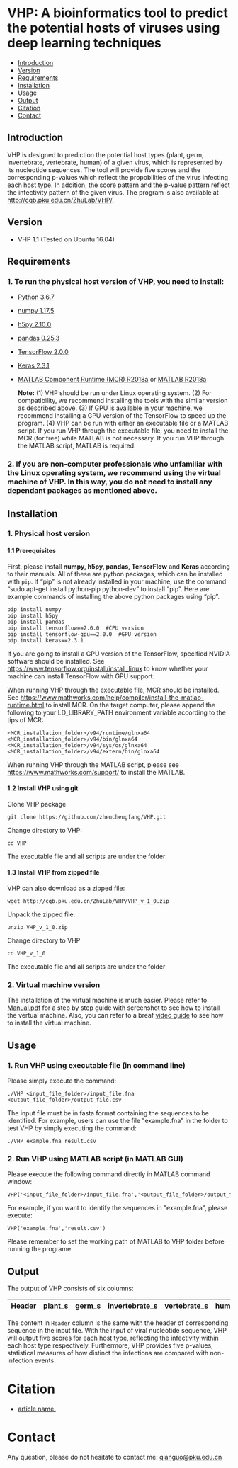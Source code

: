 # VHP: A bioinformatics tool to predict the potential hosts of viruses using deep learning techniques

* [Introduction](#introduction)
* [Version](#version)
* [Requirements](#requirements)
* [Installation](#installation)
* [Usage](#usage)
* [Output](#output)
* [Citation](#citation)
* [Contact](#contact)
    

## Introduction

VHP is designed to prediction the potential host types (plant, germ, invertebrate, vertebrate, human) of a given virus, which is represented by its nucleotide sequences. The tool will provide five scores and the corresponding p-values which reflect the propobilities of the virus infecting each host type. In addition, the score pattern and the p-value pattern reflect the infectivity pattern of the given virus. The program is also available at http://cqb.pku.edu.cn/ZhuLab/VHP/.

## Version
+ VHP 1.1 (Tested on Ubuntu 16.04)

## Requirements
### 1. To run the physical host version of VHP, you need to install:
+ [Python 3.6.7](https://www.python.org/)
+ [numpy 1.17.5](http://www.numpy.org/)
+ [h5py 2.10.0](http://www.h5py.org/)
+ [pandas 0.25.3](https://pandas.pydata.org/)
+ [TensorFlow 2.0.0](https://www.tensorflow.org/)
+ [Keras 2.3.1](https://keras.io/)
+ [MATLAB Component Runtime (MCR) R2018a](https://www.mathworks.com/products/compiler/matlab-runtime.html) or [MATLAB R2018a](https://www.mathworks.com/products/matlab.html)

  **Note:**
(1) VHP should be run under Linux operating system.
(2) For compatibility, we recommend installing the tools with the similar version as described above.
(3) If GPU is available in your machine, we recommend installing a GPU version of the TensorFlow to speed up the program.
(4) VHP can be run with either an executable file or a MATLAB script. If you run VHP through the executable file, you need to install the MCR (for free) while MATLAB is not necessary. If you run VHP through the MATLAB script, MATLAB is required.

### 2. If you are non-computer professionals who unfamiliar with the Linux operating system, we recommend using the virtual machine of VHP. In this way, you do not need to install any dependant packages as mentioned above.



## Installation

### 1. Physical host version
  #### 1.1 Prerequisites
  
  First, please install **numpy, h5py, pandas, TensorFlow** and **Keras** according to their manuals. All of these are python packages, which can be installed with ``pip``. If “pip” is not already installed in your machine, use the command “sudo apt-get install python-pip python-dev” to install “pip”. Here are example commands of installing the above python packages using “pip”.
    
    pip install numpy
    pip install h5py
    pip install pandas
    pip install tensorflow==2.0.0  #CPU version
    pip install tensorflow-gpu==2.0.0  #GPU version
    pip install keras==2.3.1
    
  If you are going to install a GPU version of the TensorFlow, specified NVIDIA software should be installed. See https://www.tensorflow.org/install/install_linux to know whether your machine can install TensorFlow with GPU support.  
  
  When running VHP through the executable file, MCR should be installed. See https://www.mathworks.com/help/compiler/install-the-matlab-runtime.html to install MCR. On the target computer, please append the following to your LD_LIBRARY_PATH environment variable according to the tips of MCR:
  
    <MCR_installation_folder>/v94/runtime/glnxa64
    <MCR_installation_folder>/v94/bin/glnxa64
    <MCR_installation_folder>/v94/sys/os/glnxa64
    <MCR_installation_folder>/v94/extern/bin/glnxa64
    
  When  running  VHP  through  the MATLAB script, please  see https://www.mathworks.com/support/ to install the MATLAB.  
  
  #### 1.2 Install VHP using git
  
  Clone VHP package
  
    git clone https://github.com/zhenchengfang/VHP.git
    
  Change directory to VHP:
  
    cd VHP
    
  The executable file and all scripts are under the folder
  
  #### 1.3 Install VHP from zipped file
  
  VHP can also download as a zipped file:
  
    wget http://cqb.pku.edu.cn/ZhuLab/VHP/VHP_v_1_0.zip
    
  Unpack the zipped file:
  
    unzip VHP_v_1_0.zip
    
  Change directory to VHP
  
    cd VHP_v_1_0
    
  The executable file and all scripts are under the folder
  
### 2. Virtual machine version

The installation of the virtual machine is much easier. Please refer to [Manual.pdf](http://cqb.pku.edu.cn/ZhuLab/PPR_Meta/Manual.pdf) for a step by step guide with screenshot to see how to install the vertual machine. Also, you can refer to a breaf [video guide](http://cqb.pku.edu.cn/ZhuLab/PPR_Meta/Video_Guide.mp4) to see how to install the virtual machine.

## Usage

### 1. Run VHP using executable file (in command line)

  Please simply execute the command:
  
    ./VHP <input_file_folder>/input_file.fna <output_file_folder>/output_file.csv
    
  The input file must be in fasta format containing the sequences to be identified. For example, users can use the file "example.fna" in the folder to test VHP by simply executing the command:
  
    ./VHP example.fna result.csv
    
### 2. Run VHP using MATLAB script (in MATLAB GUI)

  Please execute the following command directly in MATLAB command window:
  
    VHP('<input_file_folder>/input_file.fna','<output_file_folder>/output_file.csv')
    
  For example, if you want to identify the sequences in "example.fna", please execute:
  
    VHP('example.fna','result.csv')
    
  Please remember to set the working path of MATLAB to VHP folder before running the programe.

  
## Output

The output of VHP consists of six columns:

Header | plant_s | germ_s | invertebrate_s | vertebrate_s | human_s | plant_p |
------ | ------- | ------ | -------------- | ------------ | ------- | ------- |

The content in `Header` column is the same with the header of corresponding sequence in the input file. With the input of viral nucleotide sequence, VHP will output five scores for each host type, reflecting the infectivity within each host type respectively. Furthermore, VHP provides five p-values, statistical measures of how distinct the infections are compared with non-infection events.



# Citation
+ [article name.](link)


# Contact
Any question, please do not hesitate to contact me: qianguo@pku.edu.cn

